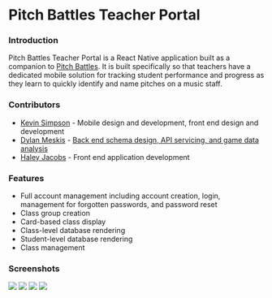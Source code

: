 # Pitch Battles Teacher Portal

### Introduction

Pitch Battles Teacher Portal is a React Native application built as a companion to [Pitch Battles](https://github.com/relasine/pitch-battles-frontend). It is built specifically so that teachers have a dedicated mobile solution for tracking student performance and progress as they learn to quickly identify and name pitches on a music staff.

### Contributors

- [Kevin Simpson](https://github.com/relasine) - Mobile design and development, front end design and development
- [Dylan Meskis](https://github.com/dmeskis) - [Back end schema design, API servicing, and game data analysis](https://github.com/dmeskis/pitch_battles_be)
- [Haley Jacobs](https://github.com/hljacobs5) - Front end application development

### Features

- Full account management including account creation, login, management for forgotten passwords, and password reset
- Class group creation
- Card-based class display
- Class-level database rendering
- Student-level database rendering
- Class management

### Screenshots

<div style='max-width: 300px'>
<img src='https://user-images.githubusercontent.com/29719272/50739176-d0aa4900-1199-11e9-85ba-77c9442dba67.png' />

<img src='https://user-images.githubusercontent.com/29719272/50739170-b4a6a780-1199-11e9-86e3-5c1737be8f3c.png' />

<img src='https://user-images.githubusercontent.com/29719272/50739160-980a6f80-1199-11e9-9757-d89907f0e498.png' />

<img src='https://user-images.githubusercontent.com/29719272/50739165-a5275e80-1199-11e9-9b88-3732431f7574.png' />
</div>
